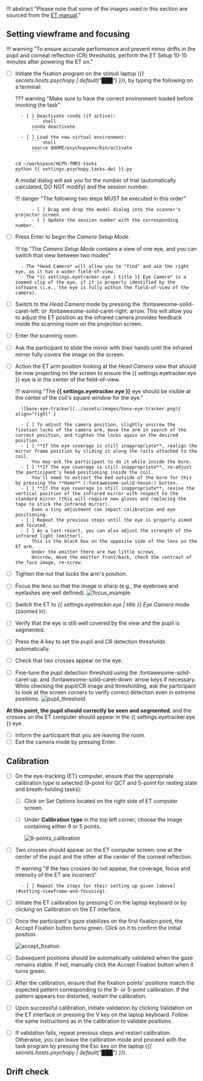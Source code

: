 !!! abstract "Please note that some of the images used in this section are sourced from the [ET manual](../assets/files/EL1000Plus_UserManual_1.0.20_GOP.pdf)."

## Setting viewframe and focusing

!!! warning "To ensure accurate performance and prevent minor drifts in the pupil and corneal reflection (CR) thresholds, perform the ET Setup 10-15 minutes after powering the ET on."

- [ ] Initiate the fixation program on the stimuli laptop (*{{ secrets.hosts.psychopy | default("███") }}*), by typing the following on a terminal:

    ??? warning "Make sure to have the correct environment loaded before invoking the task"

        - [ ] Deactivate conda (if active):
            ``` shell
            conda deactivate
            ```
        - [ ] Load the new virtual environment:
            ``` shell
            source $HOME/psychopyenv/bin/activate
            ```

    ``` shell
    cd ~/workspace/HCPh-fMRI-tasks
    python {{ settings.psychopy.tasks.dwi }}.py
    ```

    A modal dialog will ask you for the number of trial (automatically calculated, DO NOT modify) and the session number.

    !!! danger "The following two steps MUST be executed in this order"

            - [ ] Drag and drop the modal dialog into the scanner's projector screen.
            - [ ] Update the session number with the corresponding number.

- [ ] Press <span class="keypress">Enter</span> to begin the *Camera Setup Mode*.

    !!! tip "The *Camera Setup Mode* contains a view of one eye, and you can switch that view between two modes"

        - The *Head Camera* will allow you to "find" and aim the right eye, as it has a wider field-of-view.
        - The *{{ settings.eyetracker.eye | title }} Eye Camera* is a zoomed clip of the eye, if it is properly identified by the software (i.e., the eye is fully within the field-of-view of the camera).

- [ ] Switch to the *Head Camera* mode by pressing the <span class="keypress">:fontawesome-solid-caret-left:</span> or <span class="keypress">:fontawesome-solid-caret-right:</span> arrow.
    This will allow you to adjust the ET position as the infrared camera provides feedback inside the scanning room on the projection screen.
- [ ] Enter the scanning room.
- [ ] Ask the participant to slide the mirror with their hands until the infrared mirror fully covers the image on the screen.
- [ ] Action the ET arm position looking at the *Head Camera* view that should be now projecting on the screen to ensure the {{ settings.eyetracker.eye }} eye is in the center of the field-of-view.

    !!! warning "The **{{ settings.eyetracker.eye }}** eye should be visible at the center of the coil's square window for the eye."

        ![base-eye-tracker](../assets/images/base-eye-tracker.png){ align="right" }

        - [ ] To adjust the camera position, slightly unscrew the fixation locks of the camera arm, move the arm in search of the correct position, and tighten the locks again on the desired position.
        - [ ] **If the eye coverage is still inappropriate**, realign the mirror frame position by sliding it along the rails attached to the coil.
            You may ask the participant to do it while inside the bore.
        - [ ] **If the eye coverage is still inappropriate**, re-adjust the participant's head positioning inside the coil.
            You'll need to extract the bed outside of the bore for this by pressing the **Home** (:fontawesome-solid-house:) button.
        - [ ] **If the eye coverage is still inappropriate**, revise the vertical position of the infrared mirror with respect to the standard mirror (this will require new gloves and replacing the tape to stick the infrared mirror).
            Even a tiny adjustment can impact calibration and eye positioning.
        - [ ] Repeat the previous steps until the eye is properly aimed and focused.
        - [ ] As a last resort, you can also adjust the strength of the infrared light (emitter).
            This is the black box on the opposite side of the lens on the ET arm.
            Under the emitter there are two little screws.
            Unscrew, move the emitter front/back, check the contrast of the face image, re-screw.

- [ ] Tighten the nut that locks the arm's position.
- [ ] Focus the lens so that the image is sharp (e.g., the eyebrows and eyelashes are well defined).
    ![focus_example](../assets/images/focus.png)
- [ ] Switch the ET to *{{ settings.eyetracker.eye | title }} Eye Camera* mode (zoomed in).
- [ ] Verify that the eye is still well covered by the view and the pupil is segmented.
- [ ] Press the <span class="keypress">A</span> key to set the pupil and CR detection thresholds automatically.
- [ ] Check that two crosses appear on the eye.
- [ ] Fine-tune the pupil detection threshold using the <span class="keypress">:fontawesome-solid-caret-up:</span> and <span class="keypress">:fontawesome-solid-caret-down:</span> arrow keys if necessary.
    While checking the pupil/CR image and thresholding, ask the participant to look at the screen corners to verify correct detection even in extreme positions.
    ![pupil_threshold](../assets/images/pupil_threshold.png)

**At this point, the pupil should correctly be seen and segmented**, and the crosses on the ET computer should appear in the {{ settings.eyetracker.eye }} eye.

- [ ] Inform the participant that you are leaving the room.
- [ ] Exit the camera mode by pressing <span class="keypress">Enter</span>.

## Calibration

- [ ] On the eye-tracking (ET) computer, ensure that the appropriate calibration type is selected (9-point for QCT and 5-point for resting state and breath-holding tasks):
    - [ ] Click on <span class="keypress">Set Options</span> located on the right side of ET computer screen.
    - [ ] Under **Calibration type** in the top left corner, choose the image containing either 9 or 5 points.

        ![9-points_calibration](../assets/images/9-points_calibration.jpg)

- [ ] Two crosses should appear on the ET computer screen: one at the center of the pupil and the other at the center of the corneal reflection.

    !!! warning "If the two crosses do not appear, the coverage, focus and intensity of the ET are incorrect"

        - [ ] Repeat the steps for their setting up given [above](#setting-viewframe-and-focusing).

- [ ] Initiate the ET calibration by pressing <span class="keypress">C</span> on the laptop keyboard or by clicking on <span class="keypress">Calibration</span> on the ET interface.
- [ ] Once the participant's gaze stabilizes on the first fixation point, the <span class="keypress">Accept Fixation</span> button turns green.
    Click on it to confirm the initial position.

    ![accept_fixation](../assets/images/accept_fixation.jpg)

- [ ] Subsequent positions should be automatically validated when the gaze remains stable.
    If not, manually click the <span class="keypress">Accept Fixation</span> button when it turns green.
- [ ] After the calibration, ensure that the fixation points' positions match the expected pattern corresponding to the 9- or 5-point calibration.
    If the pattern appears too distorted, restart the calibration.
- [ ] Upon successful calibration, initiate validation by clicking <span class="keypress">Validation</span> on the ET interface or pressing the <span class="keypress">V</span> key on the laptop keyboard. Follow the same instructions as in the calibration to validate positions.
- [ ] If validation fails, repeat previous steps and restart calibration. Otherwise, you can leave the calibration mode and proceed with the task program by pressing the <span class="keypress">Esc</span> key on the laptop (*{{ secrets.hosts.psychopy | default("███") }}*).

## Drift check

